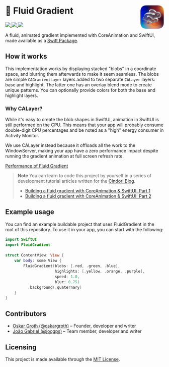 <h1> 🐰 Fluid Gradient
  <img align="right" alt="Project logo" src="./assets/icon-small.png" width=74px>
</h1>

<p>
    <a href="https://developer.apple.com/documentation/swiftui/"> <img src="https://img.shields.io/badge/-SwiftUI-red.svg" /> </a>
    <a href="https://developer.apple.com/documentation/quartzcore"> <img src="https://img.shields.io/badge/-CoreAnimation-blue.svg" /> </a>
      <a href="https://opensource.org/licenses/MIT"> <img src="https://img.shields.io/badge/License-MIT-yellow.svg" /> </a>
</p>

A fluid, animated gradient implemented with CoreAnimation and SwiftUI, made available as a [Swift Package](https://developer.apple.com/documentation/xcode/adding-package-dependencies-to-your-app).

## How it works

This implementation works by displaying stacked "blobs" in a coordinate space, and blurring them afterwards to make it seem seamless. The blobs are simple `CAGradientLayer` layers added to two separate `CALayer` layers: base and highlight. The latter one has an overlay blend mode to create unique patterns. You can optionally provide colors for both the base and highlight layers.

### Why CALayer?

While it's easy to create the blob shapes in SwiftUI, animation in SwiftUI is still performed on the CPU. This means that your app will probably consume double-digit CPU percentages and be noted as a "high" energy consumer in Activity Monitor.

We use CALayer instead because it offloads all the work to the WindowServer, making your app have a zero performance impact despite running the gradient animation at full screen refresh rate.

[Performance of Fluid Gradient](/assets/performance.jpg)

> **Note**
> You can learn to code this project by yourself in a series of development tutorial articles written for the [Cindori Blog](https://cindori.com/developer/animated-gradient).
> - [Building a fluid gradient with CoreAnimation & SwiftUI: Part 1](https://cindori.com/developer/animated-gradient)
> - [Building a fluid gradient with CoreAnimation & SwiftUI: Part 2](https://cindori.com/developer/animated-gradient-2)

## Example usage

You can find an example buildable project that uses FluidGradient in the root of this repository. To use it in your app, you can start with the following:

```swift
import SwiftUI
import FluidGradient

struct ContentView: View {
    var body: some View {
        FluidGradient(blobs: [.red, .green, .blue],
                      highlights: [.yellow, .orange, .purple],
                      speed: 1.0,
                      blur: 0.75)
          .background(.quaternary)
    }
}
```

## Contributors
- [Oskar Groth (@oskargroth)](https://github.com/oskargroth) – Founder, developer and writer
- [João Gabriel (@joogps)](https://github.com/joogps) – Team member, developer and writer

## Licensing
This project is made available through the [MIT License](https://opensource.org/licenses/MIT). 

